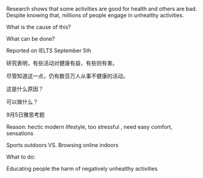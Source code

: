 Research shows that some activities are good for health and others are bad. Despite knowing that, millions of people engage in unhealthy activities.

What is the cause of this?

What can be done?

Reported on IELTS September 5th

研究表明，有些活动对健康有益，有些则有害。 

尽管知道这一点，仍有数百万人从事不健康的活动。

这是什么原因？

可以做什么？

9月5日雅思考题





Reason: hectic modern lifestyle, too stressful , need easy comfort, sensations 

Sports outdoors VS. Browsing online indoors 

What to do:

Educating people the harm of negatively unhealthy activities